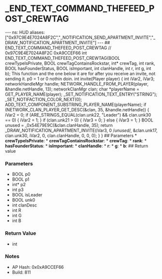 # _END_TEXT_COMMAND_THEFEED_POST_CREWTAG

--- ns: HUD aliases: ["0x97C9E4E7024A8F2C","_NOTIFICATION_SEND_APARTMENT_INVITE","_DRAW_NOTIFICATION_APARTMENT_INVITE"] --- ## END_TEXT_COMMAND_THEFEED_POST_CREWTAG  // 0x97C9E4E7024A8F2C 0xA9CCEF66 int END_TEXT_COMMAND_THEFEED_POST_CREWTAG(BOOL crewTypeIsPrivate, BOOL crewTagContainsRockstar, int* crewTag, int rank, BOOL hasFounderStatus, BOOL isImportant, int clanHandle, int r, int g, int b);  This function and the one below it are for after you receive an invite, not sending it. p0 = 1 or 0 nothin doin. int invite(Player player) { int iVar2, iVar3; networkHandleMgr handle; NETWORK_HANDLE_FROM_PLAYER(player, &handle.netHandle, 13); networkClanMgr clan; char *playerName = GET_PLAYER_NAME(player); _SET_NOTIFICATION_TEXT_ENTRY("STRING"); _SET_NOTIFACTION_COLOR_NEXT(0); ADD_TEXT_COMPONENT_SUBSTRING_PLAYER_NAME(playerName); if (NETWORK_CLAN_PLAYER_GET_DESC(&clan, 35, &handle.netHandle)) { iVar2 = 0; if (ARE_STRINGS_EQUAL(clan.unk22, "Leader") && clan.unk30 == 0) { iVar2 = 1; } if (clan.unk21 > 0) { iVar3 = 0; } else { iVar3 = 1; } BOOL unused = _0x54E79E9C(&clan.clanHandle, 35); return _DRAW_NOTIFICATION_APARTMENT_INVITE(iVar3, 0 /*unused*/, &clan.unk17, clan.unk30, iVar2, 0, clan.clanHandle, 0, 0, 0); } }  ## Parameters * **crewTypeIsPrivate**: * **crewTagContainsRockstar**: * **crewTag**: * **rank**: * **hasFounderStatus**: * **isImportant**: * **clanHandle**: * **r**: * **g**: * **b**:  ## Return value

### Parameters
* BOOL p0
* BOOL p1
* int* p2
* int p3
* BOOL isLeader
* BOOL unk0
* int clanDesc
* int R
* int G
* int B

### Return Value
* int

### Notes
* AP Hash: 0x0xA9CCEF66
* Build: 811

